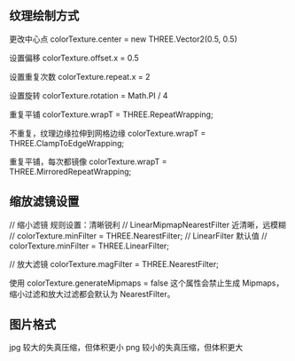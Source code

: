 ## 纹理绘制方式

更改中心点
colorTexture.center = new THREE.Vector2(0.5, 0.5)

设置偏移
colorTexture.offset.x = 0.5

设置重复次数
colorTexture.repeat.x = 2

设置旋转
colorTexture.rotation = Math.PI / 4

重复平铺
colorTexture.wrapT = THREE.RepeatWrapping;

不重复，纹理边缘拉伸到网格边缘
colorTexture.wrapT = THREE.ClampToEdgeWrapping;

重复平铺，每次都镜像
colorTexture.wrapT = THREE.MirroredRepeatWrapping;

## 缩放滤镜设置

// 缩小滤镜 规则设置：清晰锐利
// LinearMipmapNearestFilter 近清晰，远模糊
// colorTexture.minFilter = THREE.NearestFilter;
// LinearFilter 默认值
// colorTexture.minFilter = THREE.LinearFilter;

// 放大滤镜
colorTexture.magFilter = THREE.NearestFilter;

使用 colorTexture.generateMipmaps = false 这个属性会禁止生成 Mipmaps，缩小过滤和放大过滤都会默认为 NearestFilter。


## 图片格式

jpg 较大的失真压缩，但体积更小
png 较小的失真压缩，但体积更大